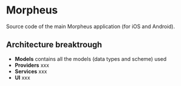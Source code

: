 # Morpheus

Source code of the main Morpheus application (for iOS and Android).

## Architecture breaktrough

 - **Models** contains all the models (data types and scheme) used
 - **Providers** xxx
 - **Services** xxx
 - **UI** xxx